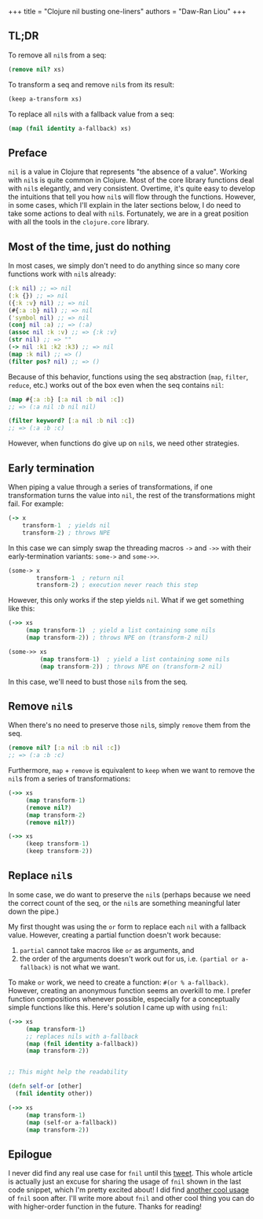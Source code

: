 +++
title = "Clojure nil busting one-liners"
authors = "Daw-Ran Liou"
+++

## TL;DR

To remove all `nil`s from a seq:

```clj
(remove nil? xs)
```

To transform a seq and remove `nil`s from its result:

```clj
(keep a-transform xs)
```

To replace all `nil`s with a fallback value from a seq:

```clj
(map (fnil identity a-fallback) xs)
```

## Preface

`nil` is a value in Clojure that represents "the absence of a value". Working
with `nil`s is quite common in Clojure. Most of the core library functions deal
with `nil`s elegantly, and very consistent. Overtime, it's quite easy to develop
the intuitions that tell you how `nil`s will flow through the
functions. However, in some cases, which I'll explain in the later sections
below, I do need to take some actions to deal with `nil`s. Fortunately, we are
in a great position with all the tools in the `clojure.core` library.

## Most of the time, just do nothing

In most cases, we simply don't need to do anything since so many core functions
work with `nil`s already:

```clj
(:k nil) ;; => nil
(:k {}) ;; => nil
({:k :v} nil) ;; => nil
(#{:a :b} nil) ;; => nil
('symbol nil) ;; => nil
(conj nil :a) ;; => (:a)
(assoc nil :k :v) ;; => {:k :v}
(str nil) ;; => ""
(-> nil :k1 :k2 :k3) ;; => nil
(map :k nil) ;; => ()
(filter pos? nil) ;; => ()
```

Because of this behavior, functions using the seq abstraction (`map`, `filter`,
`reduce`, etc.) works out of the box even when the seq contains `nil`:

```clj
(map #{:a :b} [:a nil :b nil :c])
;; => (:a nil :b nil nil)

(filter keyword? [:a nil :b nil :c])
;; => (:a :b :c)
```

However, when functions do give up on `nil`s, we need other strategies.

## Early termination

When piping a value through a series of transformations, if one transformation
turns the value into `nil`, the rest of the transformations might fail. For
example:

```clj
(-> x
    transform-1  ; yields nil
    transform-2) ; throws NPE
```

In this case we can simply swap the threading macros `->` and `->>` with their
early-termination variants: `some->` and `some->>`.

```clj
(some-> x
        transform-1  ; return nil
        transform-2) ; execution never reach this step
```

However, this only works if the step yields `nil`. What if we get something like
this:

```clj
(->> xs
     (map transform-1)  ; yield a list containing some nils
     (map transform-2)) ; throws NPE on (transform-2 nil)

(some->> xs
         (map transform-1)  ; yield a list containing some nils
         (map transform-2)) ; throws NPE on (transform-2 nil)
```

In this case, we'll need to bust those `nil`s from the seq.

## Remove `nil`s

When there's no need to preserve those `nil`s, simply `remove` them from the seq.

```clj
(remove nil? [:a nil :b nil :c])
;; => (:a :b :c)
```

Furthermore, `map` + `remove` is equivalent to `keep` when we want to remove the
`nil`s from a series of transformations:

```clj
(->> xs
     (map transform-1)
     (remove nil?)
     (map transform-2)
     (remove nil?))

(->> xs
     (keep transform-1)
     (keep transform-2))
```

## Replace `nil`s

In some case, we do want to preserve the `nil`s (perhaps because we need the
correct count of the seq, or the `nil`s are something meaningful later down the
pipe.)

My first thought was using the `or` form to replace each `nil` with a fallback
value. However, creating a partial function doesn't work because:

1. `partial` cannot take macros like `or` as arguments, and
2. the order of the arguments doesn't work out for us, i.e. `(partial or
   a-fallback)` is not what we want.

To make `or` work, we need to create a function: `#(or % a-fallback)`. However,
creating an anonymous function seems an overkill to me. I prefer function
compositions whenever possible, especially for a conceptually simple functions
like this. Here's solution I came up with using `fnil`:

```clj
(->> xs
     (map transform-1)
     ;; replaces nils with a-fallback
     (map (fnil identity a-fallback))
     (map transform-2))


;; This might help the readability

(defn self-or [other]
  (fnil identity other))

(->> xs
     (map transform-1)
     (map (self-or a-fallback))
     (map transform-2))
```

## Epilogue

I never did find any real use case for `fnil` until this [tweet][tweet 1]. This
whole article is actually just an excuse for sharing the usage of `fnil` shown
in the last code snippet, which I'm pretty excited about! I did find [another
cool usage][tweet 2] of `fnil` soon after. I'll write more about `fnil` and
other cool thing you can do with higher-order function in the future. Thanks for
reading!

[tweet 1]: https://twitter.com/dawranliou/status/1369266420572319744
[tweet 2]: https://twitter.com/dawranliou/status/1369273509768097794
